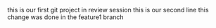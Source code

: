 this is our first git project in review session
this is our second line
this change was done in the feature1 branch
